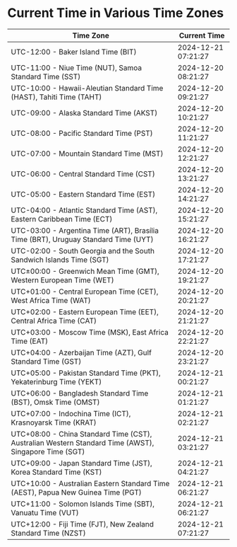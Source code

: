 # Current Time in Various Time Zones

| Time Zone | Current Time |
|-----------|--------------|
| UTC-12:00 - Baker Island Time (BIT) | 2024-12-21 07:21:27 |
| UTC-11:00 - Niue Time (NUT), Samoa Standard Time (SST) | 2024-12-20 08:21:27 |
| UTC-10:00 - Hawaii-Aleutian Standard Time (HAST), Tahiti Time (TAHT) | 2024-12-20 09:21:27 |
| UTC-09:00 - Alaska Standard Time (AKST) | 2024-12-20 10:21:27 |
| UTC-08:00 - Pacific Standard Time (PST) | 2024-12-20 11:21:27 |
| UTC-07:00 - Mountain Standard Time (MST) | 2024-12-20 12:21:27 |
| UTC-06:00 - Central Standard Time (CST) | 2024-12-20 13:21:27 |
| UTC-05:00 - Eastern Standard Time (EST) | 2024-12-20 14:21:27 |
| UTC-04:00 - Atlantic Standard Time (AST), Eastern Caribbean Time (ECT) | 2024-12-20 15:21:27 |
| UTC-03:00 - Argentina Time (ART), Brasília Time (BRT), Uruguay Standard Time (UYT) | 2024-12-20 16:21:27 |
| UTC-02:00 - South Georgia and the South Sandwich Islands Time (SGT) | 2024-12-20 17:21:27 |
| UTC±00:00 - Greenwich Mean Time (GMT), Western European Time (WET) | 2024-12-20 19:21:27 |
| UTC+01:00 - Central European Time (CET), West Africa Time (WAT) | 2024-12-20 20:21:27 |
| UTC+02:00 - Eastern European Time (EET), Central Africa Time (CAT) | 2024-12-20 21:21:27 |
| UTC+03:00 - Moscow Time (MSK), East Africa Time (EAT) | 2024-12-20 22:21:27 |
| UTC+04:00 - Azerbaijan Time (AZT), Gulf Standard Time (GST) | 2024-12-20 23:21:27 |
| UTC+05:00 - Pakistan Standard Time (PKT), Yekaterinburg Time (YEKT) | 2024-12-21 00:21:27 |
| UTC+06:00 - Bangladesh Standard Time (BST), Omsk Time (OMST) | 2024-12-21 01:21:27 |
| UTC+07:00 - Indochina Time (ICT), Krasnoyarsk Time (KRAT) | 2024-12-21 02:21:27 |
| UTC+08:00 - China Standard Time (CST), Australian Western Standard Time (AWST), Singapore Time (SGT) | 2024-12-21 03:21:27 |
| UTC+09:00 - Japan Standard Time (JST), Korea Standard Time (KST) | 2024-12-21 04:21:27 |
| UTC+10:00 - Australian Eastern Standard Time (AEST), Papua New Guinea Time (PGT) | 2024-12-21 06:21:27 |
| UTC+11:00 - Solomon Islands Time (SBT), Vanuatu Time (VUT) | 2024-12-21 06:21:27 |
| UTC+12:00 - Fiji Time (FJT), New Zealand Standard Time (NZST) | 2024-12-21 07:21:27 |
